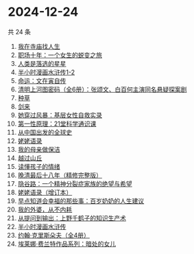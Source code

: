 # 2024-12-24

共 24 条

<!-- BEGIN WEREAD -->
<!-- 最后更新时间 2024-12-24 21:04:35 +0800 -->
1. [我在寺庙找人生](https://weread.qq.com/web/bookDetail/a8132ad0813ab979cg015ab8)
1. [职场十年：一个女生的蜕变之旅](https://weread.qq.com/web/bookDetail/327325b0813ab9717g014fa0)
1. [人类是落选的星星](https://weread.qq.com/web/bookDetail/90b323a0813ab97e5g018bb4)
1. [半小时漫画水浒传1-2](https://weread.qq.com/web/bookDetail/72f32e70813ab97d4g019946)
1. [命运：文在寅自传](https://weread.qq.com/web/bookDetail/f1b32ae0716e8160f1b348c)
1. [清明上河图密码（全6册）：张颂文、白百何主演同名悬疑探案剧](https://weread.qq.com/web/bookDetail/54432ff05c8966544e5bbfe)
1. [种草](https://weread.qq.com/web/bookDetail/06632540813ab9787g014cb7)
1. [剑来](https://weread.qq.com/web/bookDetail/8e5326b07153adcf8e53d42)
1. [她穿过风暴：基层女性自救实录](https://weread.qq.com/web/bookDetail/b7b32fe0813ab9707g016a76)
1. [第一性原理：21堂科学通识课](https://weread.qq.com/web/bookDetail/a1c32030813ab96d8g0171b2)
1. [从中国出发的全球史](https://weread.qq.com/web/bookDetail/4d932f90813ab97d4g0180b1)
1. [姥姥语录](https://weread.qq.com/web/bookDetail/c56323d05d152ec56b56a55)
1. [我的母亲做保洁](https://weread.qq.com/web/bookDetail/96932cc0813ab8676g01623c)
1. [越过山丘](https://weread.qq.com/web/bookDetail/62e32e30813ab907fg01912e)
1. [读懂孩子的情绪](https://weread.qq.com/web/bookDetail/41532ac071e5d3f241572c4)
1. [晚清最后十八年（精修完整版）](https://weread.qq.com/web/bookDetail/787328c0813ab9683g0195cf)
1. [隐谷路：一个精神分裂症家族的绝望与希望](https://weread.qq.com/web/bookDetail/30932a107277087d30980f9)
1. [姥姥语录（增订本）](https://weread.qq.com/web/bookDetail/33f324e0813ab70d6g010a9b)
1. [早点知道会幸福的那些事：百岁奶奶的人生建议](https://weread.qq.com/web/bookDetail/ae932cf0813ab950fg0198ae)
1. [我的外婆，从不内耗](https://weread.qq.com/web/bookDetail/1b732f30813ab8b37g0121a2)
1. [从提问到输出：上野千鹤子的知识生产术](https://weread.qq.com/web/bookDetail/cf232050813ab96c7g0119d1)
1. [半小时漫画水浒传](https://weread.qq.com/web/bookDetail/32732fa0813ab978bg012b36)
1. [约翰·克里斯朵夫（全4册）](https://weread.qq.com/web/bookDetail/82132d6072709882821538b)
1. [埃莱娜·费兰特作品系列：暗处的女儿](https://weread.qq.com/web/bookDetail/42132f80813ab9720g0102e1)
<!-- END WEREAD -->